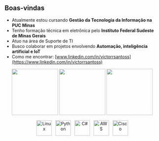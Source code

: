 ## Boas-vindas

- Atualmente estou cursando **Gestão da Tecnologia da Informação na PUC Minas**
- Tenho formação técnica em eletrônica pelo **Instituto Federal Sudeste de Minas Gerais**
- Atuo na área de Suporte de TI
- Busco colaborar em projetos envolvendo **Automação, inteligência artificial e IoT**
- Como me encontrar: [www.linkedin.com/in/victorrsantoss](https://www.linkedin.com/in/victorrsantoss)

<div align="center">
  <img height="150em" src="https://github-readme-stats.vercel.app/api?username=deVictorS&show_icons=true&theme=tokyonight&count_private=true&cache_seconds=1800" />
  <img height="150em" src="https://github-readme-stats.vercel.app/api/top-langs/?username=deVictorS&layout=compact&theme=tokyonight&cache_seconds=1800" />
  <img height="150em" src="https://streak-stats.demolab.com?user=deVictorS&theme=tokyonight&cache_seconds=1800" />
</div>



<div align="center">

  <img src="https://cdn.jsdelivr.net/gh/devicons/devicon/icons/linux/linux-original.svg" title="Linux" alt="Linux" width="50" height="50"/>&nbsp;&nbsp;
  <img src="https://cdn.jsdelivr.net/gh/devicons/devicon/icons/python/python-original.svg" title="Python" alt="Python" width="50" height="50"/>&nbsp;&nbsp;
  <img src="https://cdn.jsdelivr.net/gh/devicons/devicon/icons/csharp/csharp-original.svg" title="C#" alt="C#" width="50" height="50"/>&nbsp;&nbsp;
  <img src="https://cdn.jsdelivr.net/gh/devicons/devicon/icons/amazonwebservices/amazonwebservices-original-wordmark.svg" title="AWS" alt="AWS" width="50" height="50"/>&nbsp;&nbsp;
  <img src="https://cdn.jsdelivr.net/npm/simple-icons@v5/icons/cisco.svg" title="Cisco" alt="Cisco" width="50" height="50"/>

</div>





